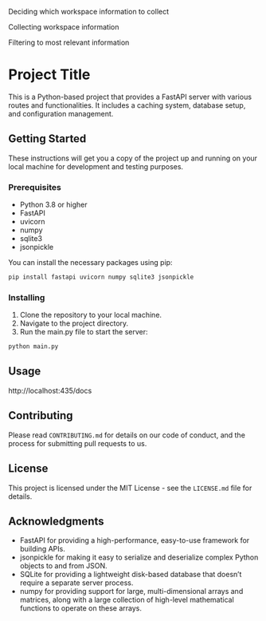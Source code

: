 Deciding which workspace information to collect

Collecting workspace information

Filtering to most relevant information

# Project Title

This is a Python-based project that provides a FastAPI server with various routes and functionalities. It includes a caching system, database setup, and configuration management.

## Getting Started

These instructions will get you a copy of the project up and running on your local machine for development and testing purposes.

### Prerequisites

- Python 3.8 or higher
- FastAPI
- uvicorn
- numpy
- sqlite3
- jsonpickle

You can install the necessary packages using pip:

```sh
pip install fastapi uvicorn numpy sqlite3 jsonpickle
```

### Installing

1. Clone the repository to your local machine.
2. Navigate to the project directory.
3. Run the main.py file to start the server:

```sh
python main.py
```

## Usage

http://localhost:435/docs




## Contributing

Please read `CONTRIBUTING.md` for details on our code of conduct, and the process for submitting pull requests to us.

## License

This project is licensed under the MIT License - see the `LICENSE.md` file for details.

## Acknowledgments

- FastAPI for providing a high-performance, easy-to-use framework for building APIs.
- jsonpickle for making it easy to serialize and deserialize complex Python objects to and from JSON.
- SQLite for providing a lightweight disk-based database that doesn’t require a separate server process.
- numpy for providing support for large, multi-dimensional arrays and matrices, along with a large collection of high-level mathematical functions to operate on these arrays.